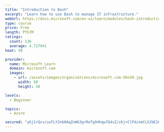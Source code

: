 ```yaml
---
title: "Introduction to Bash"
excerpt: "Learn how to use Bash to manage IT infrastructure."
webUrl: https://docs.microsoft.com/en-us/learn/modules/bash-introduction/
type: course
price: Free
length: PT57M
ratings:
  count: 136
  average: 4.727941
heat: 50

provider:
  name: Microsoft Learn
  domain: microsoft.com
  images:
    - url: /assets/images/organizations/microsoft.com-50x50.jpg
      width: 50
      height: 50

levels:
  - Beginner

topics:
  - Azure

secured: "y6j1rQcx/uzFLY2nb0AqZnWG3g+RoTg94hqw7Q4sZ/zkj+ClPd/emCLXJbE16CXyZZfSARnBTNNtQFzLahyCHnYTKWwGiYvYap9kFQuWO2M2639pQqso3e4lkqmiX4cKelNHvIIOaToxfId5US9wkqcMsm0R/VI9VIfSv70q8dIOOCDmy3rUcL2s81t8X1E8zOIECgzJmpPVNhXAvdOrEz2UqFkT5OqrFq6/RKxI+QmxPtYyMwd3HillyKPwpVSjQXn+68Sf2whsBOI+ZA0CjBlte+dxcBHCOmCjWnCtKPX/j1noWzCXaa/cEPAwjL8whSXSgkW20BzPyBNCh1beRSSCicgdCEIMYcRx+H/N+u+vpcccbmGwtgDvaj7OjCGFqI+QEFnRZvO1dk8xNcfzTqJfhCd9cp4OIzuaRwceMCQ=;IFzRorlO8BkO3vrkjNdZ5g=="
---
```


